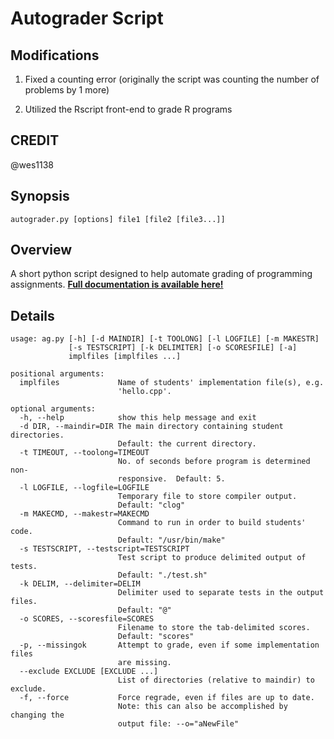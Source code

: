 # Autograder Script

## Modifications

1. Fixed a counting error (originally the script was counting the number of problems by 1 more)

1. Utilized the Rscript front-end to grade R programs

## CREDIT

@wes1138

## Synopsis

`autograder.py [options] file1 [file2 [file3...]]`

## Overview

A short python script designed to help automate grading of programming
assignments.  **[Full documentation is available here!][aghome]**

## Details

	usage: ag.py [-h] [-d MAINDIR] [-t TOOLONG] [-l LOGFILE] [-m MAKESTR]
				 [-s TESTSCRIPT] [-k DELIMITER] [-o SCORESFILE] [-a]
				 implfiles [implfiles ...]

	positional arguments:
	  implfiles             Name of students' implementation file(s), e.g.
							'hello.cpp'.

	optional arguments:
	  -h, --help 			show this help message and exit
	  -d DIR, --maindir=DIR	The main directory containing student directories.
							Default: the current directory.
	  -t TIMEOUT, --toolong=TIMEOUT
							No. of seconds before program is determined non-
							responsive.  Default: 5.
	  -l LOGFILE, --logfile=LOGFILE
							Temporary file to store compiler output.
							Default: "clog"
	  -m MAKECMD, --makestr=MAKECMD
							Command to run in order to build students' code.
							Default: "/usr/bin/make"
	  -s TESTSCRIPT, --testscript=TESTSCRIPT
							Test script to produce delimited output of tests.
							Default: "./test.sh"
	  -k DELIM, --delimiter=DELIM
							Delimiter used to separate tests in the output files.
							Default: "@"
	  -o SCORES, --scoresfile=SCORES
							Filename to store the tab-delimited scores.
							Default: "scores"
	  -p, --missingok		Attempt to grade, even if some implementation files
	  						are missing.
	  --exclude EXCLUDE [EXCLUDE ...]
	                        List of directories (relative to maindir) to exclude.
	  -f, --force 			Force regrade, even if files are up to date.
							Note: this can also be accomplished by changing the
							output file: --o="aNewFile"
	  


[aghome]: http://www-cs.ccny.cuny.edu/~wes/autograder/readme.html
